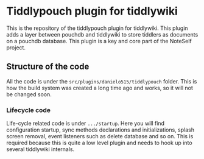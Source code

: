 # Tiddlypouch plugin for tiddlywiki
This is the repository of the tiddlypouch plugin for tiddlywiki.
This plugin adds a layer between pouchdb and tiddlywiki to store tiddlers as documents on a pouchdb database.
This plugin is a key and core part of the NoteSelf project.

## Structure of the code
All the code is under the `src/plugins/danielo515/tiddlypouch` folder.
This is how the build system was created a long time ago and works, so it will not be changed soon.

### Lifecycle code
Life-cycle related code is under `.../startup`.
Here you will find configuration startup, sync methods declarations and initializations, splash screen removal, event listeners such as delete
database and so on.
This is required because this is quite a low level plugin and needs to hook up into several tiddlywiki internals.
